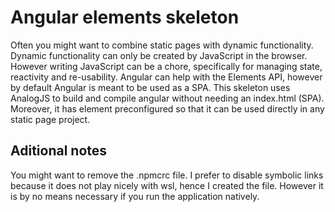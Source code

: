 # Angular elements skeleton

Often you might want to combine static pages with dynamic functionality. Dynamic functionality can
only be created by JavaScript in the browser. However writing JavaScript can be a chore, specifically
for managing state, reactivity and re-usability. Angular can help with the Elements API, however by
default Angular is meant to be used as a SPA. This skeleton uses AnalogJS to build and compile angular
without needing an index.html (SPA). Moreover, it has element preconfigured so that it can be used directly in any static page project.

## Aditional notes

You might want to remove the .npmcrc file. I prefer to disable symbolic links because it does not play nicely
with wsl, hence I created the file. However it is by no means necessary if you run the application natively.
